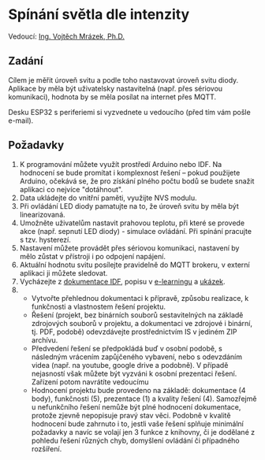 # Spínání světla dle intenzity #

Vedoucí: [Ing. Vojtěch Mrázek, Ph.D.](https://www.fit.vut.cz/person/mrazek/.en)

## Zadání ##

Cílem je měřit úroveň svitu a podle toho nastavovat úroveň svitu diody. Aplikace by měla být uživatelsky nastavitelná (např. přes sériovou komunikaci), hodnota by se měla posílat na internet přes MQTT.

Desku ESP32 s periferiemi si vyzvednete u vedoucího (před tím vám pošle e-mail).

## Požadavky ##

1. K programování můžete využít prostředí Arduino nebo IDF. Na hodnocení se bude promítat i komplexnost řešení – pokud použijete Arduino, očekává se, že pro získání plného počtu bodů se budete snažit aplikaci co nejvíce "dotáhnout".
2. Data ukládejte do vnitřní paměti, využijte NVS modulu.
3. Při ovládání LED diody pamatujte na to, že úroveň svitu by měla být linearizovaná.
4. Umožněte uživatelům nastavit prahovou teplotu, při které se provede akce (např. sepnutí LED diody) - simulace ovládání. Při spínání pracujte s tzv. hysterezí.
5. Nastavení můžete provádět přes sériovou komunikaci, nastavení by mělo zůstat v přístroji i po odpojení napájení.
6. Aktuální hodnotu svitu posílejte pravidelně do MQTT brokeru, v externí aplikaci ji můžete sledovat.
7. Vycházejte z [dokumentace IDF](https://docs.espressif.com/projects/esp-idf/en/latest/esp32/api-reference/index.html), popisu v [e-learningu](https://moodle.vut.cz/course/view.php?id=268243) a [ukázek](https://github.com/espressif/esp-idf/tree/master/examples/).
8.
    - Vytvořte přehlednou dokumentaci k přípravě, způsobu realizace, k funkčnosti a vlastnostem řešení projektu.
    - Řešení (projekt, bez binárních souborů sestavitelných na základě zdrojových souborů v projektu, a dokumentaci ve zdrojové i binární, tj. PDF, podobě) odevzdávejte prostřednictvím IS v jediném ZIP archívu.
    - Předvedení řešení se předpokládá buď v osobní podobě, s následným vrácením zapůjčeného vybavení, nebo s odevzdáním videa (např. na youtube, google drive a podobně). V případě nejasností však můžete být vyzváni k osobní prezentaci řešení. Zařízení potom navrátíte vedoucímu
    - Hodnocení projektu bude provedeno na základě: dokumentace (4 body), funkčnosti (5), prezentace (1) a kvality řešení (4). Samozřejmě u nefunkčního řešení nemůže být plné hodnocení dokumentace, protože zjevně nepopisuje pravý stav věci. Podobně v kvalitě hodnocení bude zahrnuto i to, jestli vaše řešení splňuje minimální požadavky a navíc se volají jen 3 funkce z knihovny, či je dodělané z pohledu řešení různých chyb, domyšlení ovládání či případného rozšíření.
